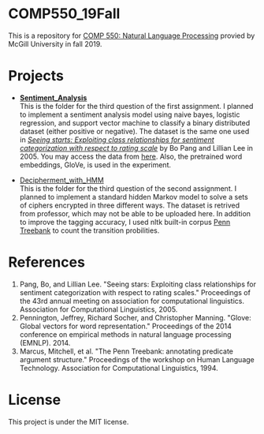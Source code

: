 # COMP550_19Fall
This is a repository for [COMP 550: Natural Language Processing](https://www.mcgill.ca/study/2019-2020/courses/comp-550) provied by McGill University in fall 2019.

# Projects
- [**Sentiment_Analysis**](https://github.com/Catosine/COMP550_NLP/tree/master/Sentiment_Analysis)  
This is the folder for the third question of the first assignment. I 
planned to implement a sentiment analysis model using naive bayes, 
logistic regression, and support vector machine to classify a binary 
distributed dataset (either positive or negative). The dataset is the 
same one used in [_Seeing starts: Exploiting class relationships for sentiment 
categorization with respect to rating scale_](http://www.cs.cornell.edu/home/llee/papers/pang-lee-stars.pdf) 
by Bo Pang and Lillian Lee in 2005. You may access the data from [here](http://www.cs.cornell.edu/people/pabo/movie-review-data/).
Also, the pretrained word embeddings, GloVe, is used in the experiment.

- [Decipherment_with_HMM](https://github.com/Catosine/COMP550_NLP/tree/master/Decipherment_with_HMMs)  
This is the folder for the third question of the second assignment. I 
planned to implement a standard hidden Markov model to solve a sets of 
ciphers encrypted in three different ways. The dataset is retrived from
professor, which may not be able to be uploaded here. In addition to
improve the tagging accuracy, I used nltk built-in corpus
[Penn Treebank](https://www.nltk.org/_modules/nltk/corpus.html)
to count the transition probilities.

# References
1. Pang, Bo, and Lillian Lee. "Seeing stars: Exploiting class relationships for sentiment categorization with respect to rating scales." Proceedings of the 43rd annual meeting on association for computational linguistics. Association for Computational Linguistics, 2005.
2. Pennington, Jeffrey, Richard Socher, and Christopher Manning. "Glove: Global vectors for word representation." Proceedings of the 2014 conference on empirical methods in natural language processing (EMNLP). 2014.
3. Marcus, Mitchell, et al. "The Penn Treebank: annotating predicate argument structure." Proceedings of the workshop on Human Language Technology. Association for Computational Linguistics, 1994.
# License
This project is under the MIT license.
